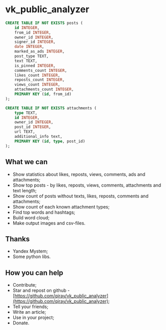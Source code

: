 # vk_public_analyzer

```sql
CREATE TABLE IF NOT EXISTS posts (
    id INTEGER,
    from_id INTEGER,
    owner_id INTEGER,
    signer_id INTEGER,
    date INTEGER,
    marked_as_ads INTEGER,
    post_type TEXT,
    text TEXT,
    is_pinned INTEGER,
    comments_count INTEGER,
    likes_count INTEGER,
    reposts_count INTEGER,
    views_count INTEGER,
    attachments_count INTEGER,
    PRIMARY KEY (id, from_id)
);

CREATE TABLE IF NOT EXISTS attachments (
    type TEXT,
    id INTEGER,
    owner_id INTEGER,
    post_id INTEGER,
    url TEXT,
    additional_info text,
    PRIMARY KEY (id, type, post_id)
);
```

## What we can

- Show statistics about likes, reposts, views, comments, ads and attachments;
- Show top posts - by likes, reposts, views, comments, attachments and text length;
- Show count of posts without texts, likes, reposts, comments and attachments;
- Show count of each known attachment types;
- Find top words and hashtags;
- Build word cloud;
- Make output images and csv-files.

## Thanks

- Yandex Mystem;
- Some python libs.

## How you can help

- Contribute;
- Star and repost on github - [https://github.com/qiray/vk_public_analyzer](https://github.com/qiray/vk_public_analyzer);
- Tell your friends;
- Write an article;
- Use in your project;
- Donate.
